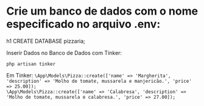 <h1>Crie um banco de dados com o nome especificado no arquivo .env:</h1>h1
CREATE DATABASE pizzaria;


<p>Inserir Dados no Banco de Dados com Tinker:</p>

```php artisan tinker```

Em Tinker:
```\App\Models\Pizza::create(['name' => 'Margherita', 'description' => 'Molho de tomate, mussarela e manjericão.', 'price' => 25.00]);```
<br>
```\App\Models\Pizza::create(['name' => 'Calabresa', 'description' => 'Molho de tomate, mussarela e calabresa.', 'price' => 27.00]);```
